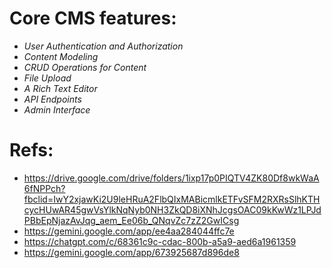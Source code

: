 # Core CMS features:
- *User Authentication and Authorization*
- *Content Modeling*
- *CRUD Operations for Content*
- *File Upload*
- *A Rich Text Editor*
- *API Endpoints*
- *Admin Interface*

# Refs:
- https://drive.google.com/drive/folders/1ixp17p0PIQTV4ZK80Df8wkWaA6fNPPch?fbclid=IwY2xjawKi2U9leHRuA2FlbQIxMABicmlkETFvSFM2RXRsSlhKTHcycHUwAR45gwVsYlkNqNyb0NH3ZkQD8iXNhJcgsOAC09kKwWz1LPJdPBbEpNjazAvJqg_aem_Ee06b_QNqvZc7zZ2GwICsg
- https://gemini.google.com/app/ee4aa284044ffc7e
- https://chatgpt.com/c/68361c9c-cdac-800b-a5a9-aed6a1961359
- https://gemini.google.com/app/673925687d896de8